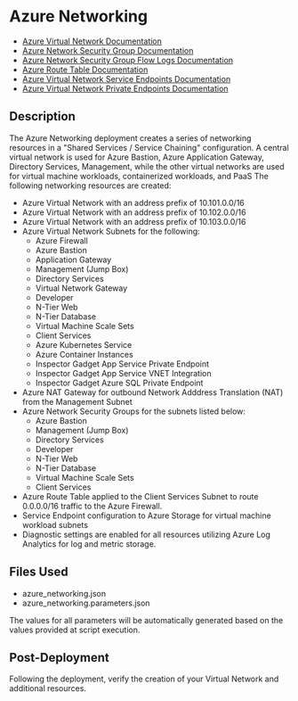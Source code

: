 # Azure Networking

- [Azure Virtual Network Documentation](https://docs.microsoft.com/en-us/azure/virtual-network/virtual-networks-overview "Azure Virtual Network Documentation")
- [Azure Network Security Group Documentation](https://docs.microsoft.com/en-us/azure/virtual-network/security-overview "Azure Network Security Group Documentation")
- [Azure Network Security Group Flow Logs Documentation](https://docs.microsoft.com/en-us/azure/network-watcher/network-watcher-nsg-flow-logging-overview "Azure Network Security Group Flow Logs Documentation")
- [Azure Route Table Documentation](https://docs.microsoft.com/en-us/azure/virtual-network/virtual-networks-udr-overview "Azure Route Table Documentation")
- [Azure Virtual Network Service Endpoints Documentation](https://docs.microsoft.com/en-us/azure/virtual-network/virtual-network-service-endpoints-overview "Azure Virtual Network Service Endpoints Documentation")
- [Azure Virtual Network Private Endpoints Documentation](https://docs.microsoft.com/en-us/azure/private-link/private-endpoint-overview "Azure Virtual Network Private Endpoints Documentation")

## Description

The Azure Networking deployment creates a series of networking resources in a
"Shared Services / Service Chaining" configuration. A central virtual network is
used for Azure Bastion, Azure Application Gateway, Directory Services,
Management, while the other virtual networks are used for virtual machine
workloads, containerized workloads, and PaaS The following networking resources
are created:

- Azure Virtual Network with an address prefix of 10.101.0.0/16
- Azure Virtual Network with an address prefix of 10.102.0.0/16
- Azure Virtual Network with an address prefix of 10.103.0.0/16
- Azure Virtual Network Subnets for the following:
  - Azure Firewall
  - Azure Bastion
  - Application Gateway
  - Management (Jump Box)
  - Directory Services
  - Virtual Network Gateway
  - Developer
  - N-Tier Web
  - N-Tier Database
  - Virtual Machine Scale Sets
  - Client Services
  - Azure Kubernetes Service
  - Azure Container Instances
  - Inspector Gadget App Service Private Endpoint
  - Inspector Gadget App Service VNET Integration
  - Inspector Gadget Azure SQL Private Endpoint
- Azure NAT Gateway for outbound Network Adddress Translation (NAT) from the
  Management Subnet
- Azure Network Security Groups for the subnets listed below:
  - Azure Bastion
  - Management (Jump Box)
  - Directory Services
  - Developer
  - N-Tier Web
  - N-Tier Database
  - Virtual Machine Scale Sets
  - Client Services
- Azure Route Table applied to the Client Services Subnet to route 0.0.0.0/16
  traffic to the Azure Firewall.
- Service Endpoint configuration to Azure Storage for virtual machine workload
  subnets
- Diagnostic settings are enabled for all resources utilizing Azure Log
  Analytics for log and metric storage.

## Files Used

- azure_networking.json
- azure_networking.parameters.json

The values for all parameters will be automatically generated based on the
values provided at script execution.

## Post-Deployment

Following the deployment, verify the creation of your Virtual Network and
additional resources.

